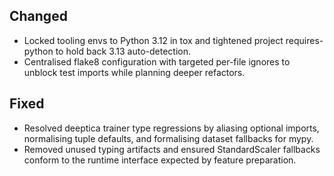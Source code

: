 ## Changed
- Locked tooling envs to Python 3.12 in tox and tightened project requires-python to hold back 3.13 auto-detection.
- Centralised flake8 configuration with targeted per-file ignores to unblock test imports while planning deeper refactors.

## Fixed
- Resolved deeptica trainer type regressions by aliasing optional imports, normalising tuple defaults, and formalising dataset fallbacks for mypy.
- Removed unused typing artifacts and ensured StandardScaler fallbacks conform to the runtime interface expected by feature preparation.
